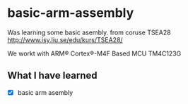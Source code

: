 # basic-arm-assembly

Was learning some basic asembly. 
from coruse TSEA28 http://www.isy.liu.se/edu/kurs/TSEA28/ 

We workt with ARM® Cortex®-M4F Based MCU TM4C123G

## What I have learned

- [x] basic arm asembly 
